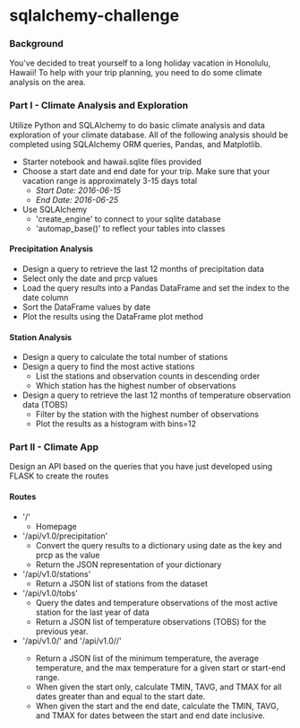 # sqlalchemy-challenge

### Background
You've decided to treat yourself to a long holiday vacation in Honolulu, Hawaii! To help with your trip planning, you need to do some climate analysis on the area.

### Part I - Climate Analysis and Exploration
Utilize Python and SQLAlchemy to do basic climate analysis and data exploration of your climate database. All of the following analysis should be completed using SQLAlchemy ORM queries, Pandas, and Matplotlib.
* Starter notebook and hawaii.sqlite files provided
* Choose a start date and end date for your trip. Make sure that your vacation range is approximately 3-15 days total
    * *Start Date: 2016-06-15*
    * *End Date: 2016-06-25*
* Use SQLAlchemy 
    * 'create_engine' to connect to your sqlite database
    * 'automap_base()' to reflect your tables into classes

#### Precipitation Analysis
* Design a query to retrieve the last 12 months of precipitation data
* Select only the date and prcp values
* Load the query results into a Pandas DataFrame and set the index to the date column
* Sort the DataFrame values by date
* Plot the results using the DataFrame plot method

#### Station Analysis
* Design a query to calculate the total number of stations
* Design a query to find the most active stations
    * List the stations and observation counts in descending order
    * Which station has the highest number of observations
* Design a query to retrieve the last 12 months of temperature observation data (TOBS)
    * Filter by the station with the highest number of observations
    * Plot the results as a histogram with bins=12


### Part II - Climate App
Design an API based on the queries that you have just developed using FLASK to create the routes

#### Routes
* '/'
    * Homepage
* '/api/v1.0/precipitation'
    * Convert the query results to a dictionary using date as the key and prcp as the value
    * Return the JSON representation of your dictionary
* '/api/v1.0/stations'
    * Return a JSON list of stations from the dataset
* '/api/v1.0/tobs'
    * Query the dates and temperature observations of the most active station for the last year of data
    * Return a JSON list of temperature observations (TOBS) for the previous year.
* '/api/v1.0/<start>' and '/api/v1.0/<start>/<end>'
    * Return a JSON list of the minimum temperature, the average temperature, and the max temperature for a given start or start-end range.
    * When given the start only, calculate TMIN, TAVG, and TMAX for all dates greater than and equal to the start date.
    * When given the start and the end date, calculate the TMIN, TAVG, and TMAX for dates between the start and end date inclusive.